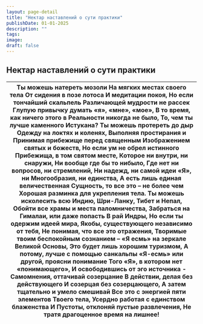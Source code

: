 ```yaml
---
layout: page-detail
title: "Нектар наставлений о сути практики"
publishDate: 01-01-2025
description: ""
tags:
image:
draft: false
---
```


## Нектар наставлений о сути практики
| Ты можешь натереть мозоли  На мягких местах своего тела  От сидения в позе лотоса  И медитации покоя,  Но если тончайший скальпель  Различающей мудрости не рассек  Глупую привычку думать  «я», «мне», «мое»,  В то время, как ничего этого в  Реальности никогда не было,  То, чем ты лучше каменного  Истукана?  Ты можешь протереть до дыр  Одежду на локтях и коленях,  Выполняя простирания и  Принимая прибежище перед священным  Изображением святых и божеств,  Но если ум не обрел истинного  Прибежища, в том святом месте,  Которое ни внутри, ни снаружи,  Ни вообще где бы то нибыло,  Где нет ни вопросов, ни стремлений,  Ни надежд, ни самой идеи «Я», ни  Многообразия, ни единства,  А есть лишь единая величественная  Сущность, то все это – не более чем  Хорошая разминка для укрепления тела.  Ты можешь исколесить всю Индию,  Шри-Ланку, Тибет и Непал,  Обойти все храмы и места паломничества,  Забраться на Гималаи, или даже попасть  В рай Индры,  Но если ты одержим идеей мира,  Якобы, существующего независимо от тебя,  Не понимая, что все это отражения,  Творимые твоим беспокойным сознанием –  «Я есмь» на зеркале Великой Основы,  Это будет лишь хорошим туризмом,  А потому, лучше с помощью санкальпы  «Я-есмь» или другой, проясни понимание  Того «Я», в котором нет «понимающего»,  И освободившись от эго источника -  Самомнения, оттачивай созерцание  В действии, делая без действующего  И созерцая без созерцающего,  А затем тщательно и умело смешивай  Все это с энергией пяти элементов  Твоего тела,  Усердно работая с единством блаженства  И Пустоты, отклоняй пустые развлечения,  Не тратя драгоценное время на лишнее! |
| --------------------------------------------------------------------------------------------------------------------------------------------------------------------------------------------------------------------------------------------------------------------------------------------------------------------------------------------------------------------------------------------------------------------------------------------------------------------------------------------------------------------------------------------------------------------------------------------------------------------------------------------------------------------------------------------------------------------------------------------------------------------------------------------------------------------------------------------------------------------------------------------------------------------------------------------------------------------------------------------------------------------------------------------------------------------------------------------------------------------------------------------------------------------------------------------------------------------------------------------------------------------------------------------------------------------------------------------------------------------------------------------------------------------------------------------------------------------------------------------------------------------------------------------------------------------------------------------------------------------------------------------------------------------------------------- |
  
  
